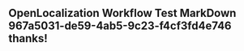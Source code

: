 <properties
ms.topic="hero-topic"
ms.test1="hero-topic"
ms.test2="test"/>

## OpenLocalization Workflow Test MarkDown 967a5031-de59-4ab5-9c23-f4cf3fd4e746 thanks!
